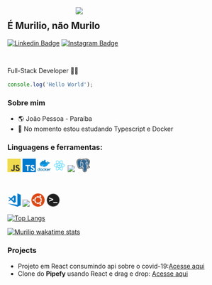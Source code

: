 <img align="right" width="350" src="https://github.com/murilio/murilio/blob/master/images/public/murilio.png">

## É **Murilio**, não Murilo

[![Linkedin Badge](https://img.shields.io/badge/-Murilio-0a66c2?style=flat-square&logo=Linkedin&logoColor=white&link=https://www.linkedin.com/in/murilio)](https://www.linkedin.com/in/murilio/)
[![Instagram Badge](https://img.shields.io/badge/-Murilio-833AB4?style=flat-square&logo=Instagram&logoColor=white&link=https://www.instagram.com/murilio.sw/)](https://www.instagram.com/murilio.sw/)

<br />

Full-Stack Developer :man_technologist:

```javascript
console.log('Hello World');
```

### Sobre mim

- :earth_americas: João Pessoa - Paraíba
- :telescope: No momento estou estudando Typescript e Docker


### Linguagens e ferramentas:

<code><img height="30" src="https://raw.githubusercontent.com/github/explore/80688e429a7d4ef2fca1e82350fe8e3517d3494d/topics/javascript/javascript.png"></code>
<code><img height="30" src="https://raw.githubusercontent.com/github/explore/80688e429a7d4ef2fca1e82350fe8e3517d3494d/topics/typescript/typescript.png"></code>
<code><img height="30" src="https://raw.githubusercontent.com/github/explore/80688e429a7d4ef2fca1e82350fe8e3517d3494d/topics/docker/docker.png"></code>
<code><img height="30" src="https://raw.githubusercontent.com/github/explore/80688e429a7d4ef2fca1e82350fe8e3517d3494d/topics/react/react.png"></code>
<code><img height="30" src="https://user-images.githubusercontent.com/1680157/87443758-4a5f9600-c5cc-11ea-8f63-92e126a1145b.png"></code>
<code><img height="30" src="https://raw.githubusercontent.com/github/explore/80688e429a7d4ef2fca1e82350fe8e3517d3494d/topics/postgresql/postgresql.png"></code>

<br />

<code><img height="30" src="https://raw.githubusercontent.com/github/explore/80688e429a7d4ef2fca1e82350fe8e3517d3494d/topics/visual-studio-code/visual-studio-code.png"></code>
<code><img height="30" src="https://user-images.githubusercontent.com/1680157/87443755-49c6ff80-c5cc-11ea-954a-579f7c72873a.png"></code>
<code><img height="30" src="https://raw.githubusercontent.com/github/explore/80688e429a7d4ef2fca1e82350fe8e3517d3494d/topics/ubuntu/ubuntu.png"></code>
<code><img height="30" src="https://raw.githubusercontent.com/github/explore/80688e429a7d4ef2fca1e82350fe8e3517d3494d/topics/terminal/terminal.png"></code>


[![Top Langs](https://github-readme-stats.vercel.app/api/top-langs/?username=murilio&layout=compact&theme=dracula)](https://www.murilio.com.br/)

[![Murilio wakatime stats](https://github-readme-stats.vercel.app/api/wakatime?username=murilio&theme=dracula)](https://www.murilio.com.br/)

### Projects

- Projeto em React consumindo api sobre o covid-19:[Acesse aqui](https://covid-19-m.herokuapp.com/)
- Clone do **Pipefy** usando React e drag e drop: [Acesse aqui](https://muriliopipefy.netlify.app/)

